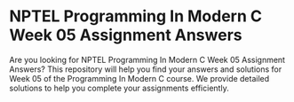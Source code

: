 # NPTEL Programming In Modern C Week 05 Assignment Answers

Are you looking for NPTEL Programming In Modern C Week 05 Assignment Answers? This repository will help you find your answers and solutions for Week 05 of the Programming In Modern C course. We provide detailed solutions to help you complete your assignments efficiently.